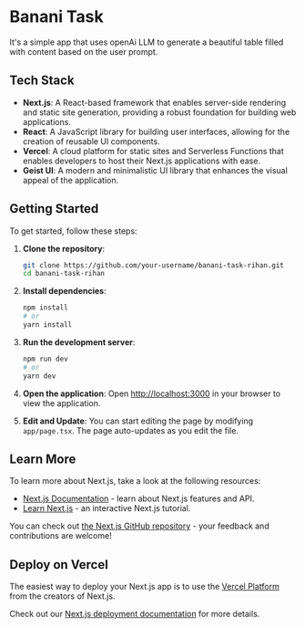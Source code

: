 # Banani Task 

It's a simple app that uses openAi LLM to generate a beautiful table filled with content based on the user prompt. 

## Tech Stack

- **Next.js**: A React-based framework that enables server-side rendering and static site generation, providing a robust foundation for building web applications.
- **React**: A JavaScript library for building user interfaces, allowing for the creation of reusable UI components.
- **Vercel**: A cloud platform for static sites and Serverless Functions that enables developers to host their Next.js applications with ease.
- **Geist UI**: A modern and minimalistic UI library that enhances the visual appeal of the application.

## Getting Started

To get started, follow these steps:

1. **Clone the repository**:
   ```bash
   git clone https://github.com/your-username/banani-task-rihan.git
   cd banani-task-rihan
   ```

2. **Install dependencies**:
   ```bash
   npm install
   # or
   yarn install
   ```

3. **Run the development server**:
   ```bash
   npm run dev
   # or
   yarn dev
   ```

4. **Open the application**:
   Open [http://localhost:3000](http://localhost:3000) in your browser to view the application.

5. **Edit and Update**:
   You can start editing the page by modifying `app/page.tsx`. The page auto-updates as you edit the file.

## Learn More

To learn more about Next.js, take a look at the following resources:

- [Next.js Documentation](https://nextjs.org/docs) - learn about Next.js features and API.
- [Learn Next.js](https://nextjs.org/learn) - an interactive Next.js tutorial.

You can check out [the Next.js GitHub repository](https://github.com/vercel/next.js) - your feedback and contributions are welcome!

## Deploy on Vercel

The easiest way to deploy your Next.js app is to use the [Vercel Platform](https://vercel.com/new?utm_medium=default-template&filter=next.js&utm_source=create-next-app&utm_campaign=create-next-app-readme) from the creators of Next.js.

Check out our [Next.js deployment documentation](https://nextjs.org/docs/app/building-your-application/deploying) for more details.
